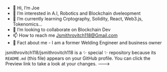 - 👋 Hi, I’m Joe
- 👀 I’m interested in A.I, Robotics and Blockchain dveleopment
- 🌱 I’m currently learning Crptography, Solidity, React, Web3.js, Tokenomics...
- 💞️ I’m looking to collaborate on Blockchain Dev
- 📫 How to reach me Jsmithrovitch118@Gmail.com
- 🤯 Fact about me - I am a former Welding Engineer and business owner 

jsmithrovitch118/jsmithrovitch118 is a ✨ special ✨ repository because its `README.md` (this file) appears on your GitHub profile.
You can click the Preview link to take a look at your changes.
--->
